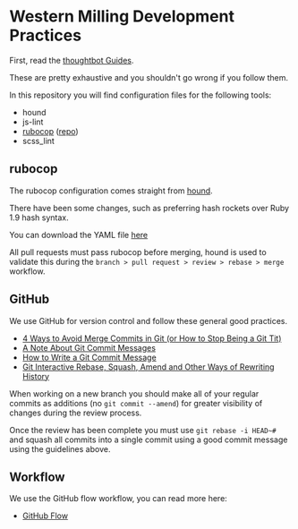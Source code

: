 # Western Milling Development Practices

First, read the [thoughtbot Guides](https://github.com/thoughtbot/guides/tree/master/best-practices).

These are pretty exhaustive and you shouldn't go wrong if you follow them.

In this repository you will find configuration files for the following tools:

- hound
- js-lint
- [rubocop](.rubocop.yml) ([repo](https://github.com/bbatsov/rubocop))
- scss_lint

## rubocop

The rubocop configuration comes straight from [hound](https://houndci.com/configuration).

There have been some changes, such as preferring hash rockets over Ruby 1.9
hash syntax.

You can download the YAML file [here](.rubocop.yml)

All pull requests must pass rubocop before merging, hound is used to validate
this during the `branch > pull request > review > rebase > merge` workflow.

## GitHub

We use GitHub for version control and follow these general good practices.

- [4 Ways to Avoid Merge Commits in Git (or How to Stop Being a Git Tit)](http://kernowsoul.com/blog/2012/06/20/4-ways-to-avoid-merge-commits-in-git/)
- [A Note About Git Commit Messages](http://tbaggery.com/2008/04/19/a-note-about-git-commit-messages.html)
- [How to Write a Git Commit Message](http://chris.beams.io/posts/git-commit/)
- [Git Interactive Rebase, Squash, Amend and Other Ways of Rewriting History](https://robots.thoughtbot.com/git-interactive-rebase-squash-amend-rewriting-history)

When working on a new branch you should make all of your regular commits as
additions (no `git commit --amend`) for greater visibility of changes during the review
process.

Once the review has been complete you must use `git rebase -i HEAD~#` and
squash all commits into a single commit using a good commit message using
the guidelines above.

## Workflow

We use the GitHub flow workflow, you can read more here:

- [GitHub Flow](https://guides.github.com/introduction/flow/)
